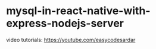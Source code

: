 # mysql-in-react-native-with-express-nodejs-server

video tutorials: https://youtube.com/easycodesardar
